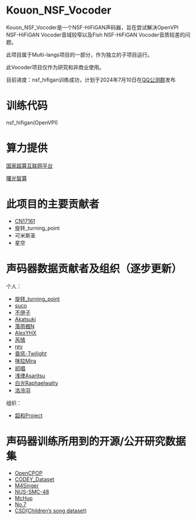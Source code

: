 # Kouon_NSF_Vocoder
Kouon_NSF_Vocoder是一个NSF-HiFiGAN声码器，旨在尝试解决OpenVPI NSF-HiFiGAN Vocoder音域较窄以及Fish NSF-HiFiGAN Vocoder音质较差的问题。

此项目属于Multi-langs项目的一部分，作为独立的子项目运行。

此Vocoder项目仅作为研究和非商业使用。

目前进度：nsf_hifigan训练成功，计划于2024年7月10日在[QQ公测群](http://qm.qq.com/cgi-bin/qm/qr?_wv=1027&k=AgfyrH0ngohMBn9iRAp9E4jZPEhoQBn5&authKey=QvzDSQcjAOk5ekwV2QXri7ovKx6WCWo%2B%2FuBdtUts%2FX%2Bqyy4esBe3JaGe7Z%2FGV8ls&noverify=0&group_code=749073684)发布

# 训练代码

nsf_hifigan(OpenVPI)

# 算力提供

[国家超算互联网平台](https://www.scnet.cn/)

[曙光智算](https://ac.sugon.com/)

# 此项目的主要贡献者

- [CN17161](https://space.bilibili.com/434036807)
- 旋转_turning_point
- 可米斯圣
- 星空

# 声码器数据贡献者及组织（逐步更新）

个人：
- [旋转_turning_point](https://space.bilibili.com/285801087)
- [suco](https://space.bilibili.com/1422225145/)
- [不伊子](https://space.bilibili.com/346428248)
- [Akatsuki](https://space.bilibili.com/21992257)
- [落雨楓N](https://space.bilibili.com/5699347)
- [AlexYHX](https://space.bilibili.com/13303439)
- [芮晴](https://space.bilibili.com/383588200)
- [rev](https://twitter.com/rev_bmp)
- [昏惩-Twilight](https://space.bilibili.com/10702550)
- [咪拉Mira](https://space.bilibili.com/3537117019899937)
- [祁唱](https://space.bilibili.com/11256670)
- [浅律Asaritsu](https://space.bilibili.com/6483585)
- [白光Raphaelwalty](https://space.bilibili.com/22975119)
- [洛泠羽](https://space.bilibili.com/347373318)

组织：
- [韶和Project](https://space.bilibili.com/383588200)

# 声码器训练所用到的开源/公开研究数据集
- [OpenCPOP](https://wenet.org.cn/opencpop/)
- [CODEY_Dataset](https://github.com/KakaruHayate/CODEY_Dataset)
- [M4Singer](https://m4singer.github.io/)
- [NUS-SMC-48](https://smcnus.comp.nus.edu.sg/)
- [McHuo](https://github.com/lmaxwell/McHuo)
- [No.7](https://voiceseven.com/)
- [CSD(Children’s song dataset)](https://zenodo.org/record/4916302)
